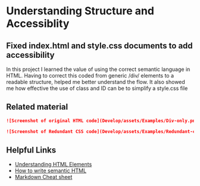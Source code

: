 # Understanding Structure and Accessiblity

## Fixed index.html and style.css documents to add accessibility

In this project I learned the value of using the correct semantic language in HTML. Having to correct this coded from generic /div/ elements to a readable structure, helped me better understand the flow. It also showed me how effective the use of class and ID can be to simplify a style.css file

## Related material

```md
![Screenshot of original HTML code](Develop/assets/Examples/Div-only.png)
```
```md
![Screenshot of Redundant CSS code](Develop/assets/Examples/Redundant-code.png)
```

## Helpful Links
- [Understanding HTML Elements](https://developer.mozilla.org/en-US/docs/Web/HTML/Element)
- [How to write semantic HTML](https://hackernoon.com/how-to-write-semantic-html-dkq3ulo)
- [Markdown Cheat sheet](https://www.markdownguide.org/cheat-sheet/)




